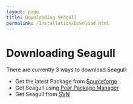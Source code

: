 ```yaml
---
layout: page
title: Downloading Seagull
permalink: /Installation/Download.html
---
```


<!-- Name: Installation/Download -->
<!-- Version: 4 -->
<!-- Last-Modified: 2006/03/11 14:52:14 -->
<!-- Author: demian -->

# Downloading Seagull
There are currently 3 ways to download Seagull:

  * Get the latest Package from [Sourceforge][1]
  * Get Seagull using [Pear Package Manager][2]
  * Get Seagull from [SVN][3]

[1]:	http://sourceforge.net/projects/seagull/
[2]:	/Installation/UsingThePearPackageManager.html
[3]:	/Installation/FromSVN.html